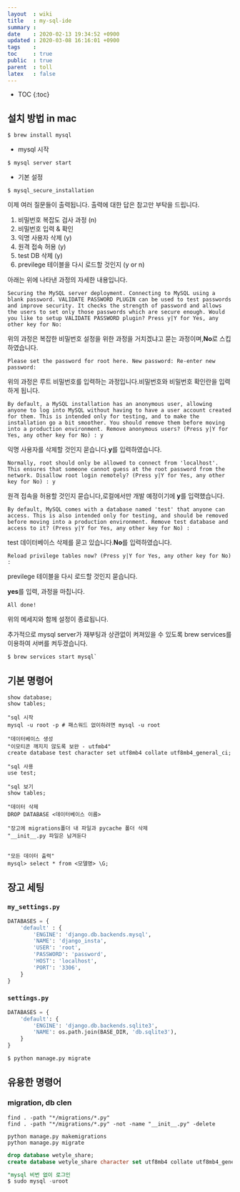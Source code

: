 ```yaml
---
layout  : wiki
title   : my-sql-ide 
summary : 
date    : 2020-02-13 19:34:52 +0900
updated : 2020-03-08 16:16:01 +0900
tags    : 
toc     : true
public  : true
parent  : toll
latex   : false
---
```

* TOC
{:toc}

## 설치 방법 in mac

```shell
$ brew install mysql
```

* mysql 시작

```shell
$ mysql server start
```

* 기본 설정

```shell
$ mysql_secure_installation
```

이제 여러 질문들이 출력됩니다. 출력에 대한 답은 참고만 부탁을 드립니다.

1. 비밀번호 복잡도 검사 과정 (n)
2. 비밀번호 입력 & 확인
3. 익명 사용자 삭제 (y)
4. 원격 접속 허용 (y)
5. test DB 삭제 (y)
6. previlege 테이블을 다시 로드할 것인지 (y or n)

아래는 위에 나타낸 과정의 자세한 내용입니다.

`Securing the MySQL server deployment.
Connecting to MySQL using a blank password.
VALIDATE PASSWORD PLUGIN can be used to test passwords
and improve security. It checks the strength of password
and allows the users to set only those passwords which are
secure enough. Would you like to setup VALIDATE PASSWORD plugin?
Press y|Y for Yes, any other key for No:`

위의 과정은 복잡한 비밀번호 설정을 위한 과정을 거치겠냐고 묻는 과정이며,**No**로 스킵하였습니다.

`Please set the password for root here.
New password:
Re-enter new password:`

위의 과정은 루트 비밀번호를 입력하는 과정입니다.비밀번호와 비밀번호 확인란을 입력하게 됩니다.

`By default, a MySQL installation has an anonymous user,
allowing anyone to log into MySQL without having to have
a user account created for them. This is intended only for
testing, and to make the installation go a bit smoother.
You should remove them before moving into a production
environment.
Remove anonymous users? (Press y|Y for Yes, any other key for No) : y`

익명 사용자를 삭제할 것인지 묻습니다.**y**를 입력하였습니다.

`Normally, root should only be allowed to connect from
'localhost'. This ensures that someone cannot guess at
the root password from the network.
Disallow root login remotely? (Press y|Y for Yes, any other key for No) : y`

원격 접속을 허용할 것인지 묻습니다,로컬에서만 개발 예정이기에 **y**를 입력했습니다.

`By default, MySQL comes with a database named 'test' that
anyone can access. This is also intended only for testing,
and should be removed before moving into a production
environment.
Remove test database and access to it? (Press y|Y for Yes, any other key for No) :`

test 데이터베이스 삭제를 묻고 있습니다.**No**를 입력하였습니다.

`Reload privilege tables now? (Press y|Y for Yes, any other key for No) :`

previlege 테이블을 다시 로드할 것인지 묻습니다.

**yes**를 입력, 과정을 마칩니다.

`All done!`

위의 메세지와 함께 설정이 종료됩니다.

추가적으로 mysql server가 재부팅과 상관없이 켜져있을 수 있도록 brew services를 이용하여 서버를 켜두겠습니다.

```shell
$ brew services start mysql`
```

## 기본 명령어

```mysql
show database;
show tables;

"sql 시작
mysql -u root -p # 패스워드 없이하려면 mysql -u root

"데이터베이스 생성
"이모티콘 깨지지 않도록 보완 - utfmb4"
create database test character set utf8mb4 collate utf8mb4_general_ci;

"sql 사용
use test;

"sql 보기
show tables;
```

```mysql
"데이터 삭제
DROP DATABASE <데이터베이스 이름>

"장고에 migrations폴더 내 파일과 pycache 폴더 삭제
"__init__.py 파일은 남겨둔다


"모든 데이터 출력"
mysql> select * from <모델명> \G; 
```

## 장고 세팅

### `my_settings.py`

```python
DATABASES = {
    'default' : {
        'ENGINE': 'django.db.backends.mysql',    
        'NAME': 'django_insta',                  
        'USER': 'root',                          
        'PASSWORD': 'password',                  
        'HOST': 'localhost',                    
        'PORT': '3306',                        
    }
}
```

### `settings.py`

```python
DATABASES = {
    'default': {
        'ENGINE': 'django.db.backends.sqlite3',
        'NAME': os.path.join(BASE_DIR, 'db.sqlite3'),
    }
}
```

```shell
$ python manage.py migrate
```

## 유용한 명령어

### migration, db clen

```shell
find . -path "*/migrations/*.py"
find . -path "*/migrations/*.py" -not -name "__init__.py" -delete

python manage.py makemigrations
python manage.py migrate

```

```SQL
drop database wetyle_share;
create database wetyle_share character set utf8mb4 collate utf8mb4_general_ci;
```

```SQL
"mysql 비번 없이 로그인
$ sudo mysql -uroot
```
